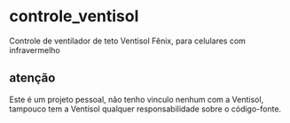 # controle_ventisol

Controle de ventilador de teto Ventisol Fênix, para celulares com infravermelho

## atenção

Este é um projeto pessoal, não tenho vinculo nenhum com a Ventisol, tampouco tem a Ventisol qualquer responsabilidade sobre o código-fonte. 
